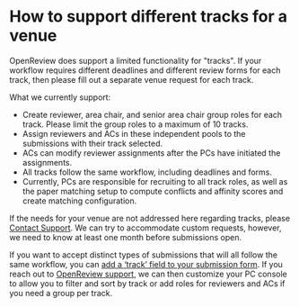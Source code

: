 # How to support different tracks for a venue

OpenReview does support a limited functionality for "tracks". If your workflow requires different deadlines and different review forms for each track, then please fill out a separate venue request for each track.

What we currently support:

* Create reviewer, area chair, and senior area chair group roles for each track. Please limit the group roles to a maximum of 10 tracks.
* Assign reviewers and ACs in these independent pools to the submissions with their track selected.
* ACs can modify reviewer assignments after the PCs have initiated the assignments.
* All tracks follow the same workflow, including deadlines and forms.
* Currently, PCs are responsible for recruiting to all track roles, as well as the paper matching setup to compute conflicts and affinity scores and create matching configuration.

If the needs for your venue are not addressed here regarding tracks, please [Contact Support](https://openreview.net/contact). We can try to accommodate custom requests, however, we need to know at least one month before submissions open.

If you want to accept distinct types of submissions that will all follow the same workflow, you can [add a ‘track’ field to your submission form](../../getting-started/hosting-a-venue-on-openreview/customizing-your-submission-form.md). If you reach out to [OpenReview support](https://openreview.net/contact), we can then customize your PC console to allow you to filter and sort by track or add roles for reviewers and ACs if you need a group per track.

